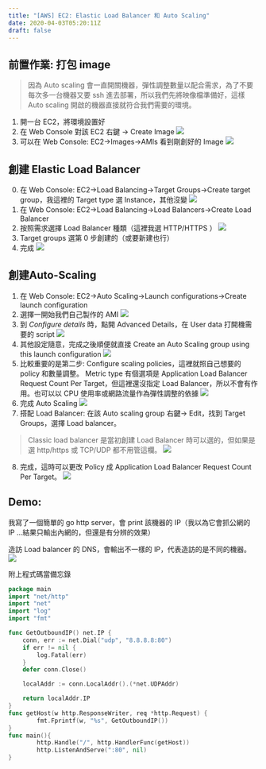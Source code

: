 ```yaml
---
title: "[AWS] EC2: Elastic Load Balancer 和 Auto Scaling"
date: 2020-04-03T05:20:11Z
draft: false
---
```


## 前置作業: 打包 image

> 因為 Auto scaling 會一直開關機器，彈性調整數量以配合需求，為了不要每次多一台機器又要 ssh 進去部署，所以我們先將映像檔準備好，這樣 Auto scaling 開啟的機器直接就符合我們需要的環境。

1. 開一台 EC2，將環境設置好
2. 在 Web Console 對該 EC2 右鍵 -> Create Image
![](https://i.imgur.com/8IxBxJo.png)
3. 可以在 Web Console: EC2->Images->AMIs 看到剛創好的 Image
![](https://i.imgur.com/tzyCpM8.png)

## 創建 Elastic Load Balancer

0. 在 Web Console: EC2->Load Balancing->Target Groups->Create target group，我這裡的 Target type 選 Instance，其他沒變
![](https://i.imgur.com/BxrCIqJ.png)
2. 在 Web Console: EC2->Load Balancing->Load Balancers->Create Load Balancer
3. 按照需求選擇 Load Balancer 種類（這裡我選 HTTP/HTTPS ）
![](https://i.imgur.com/eGF1Ah7.png)
4. Target groups 選第 0 步創建的（或要新建也行）
5. 完成
![](https://i.imgur.com/SGmvQQt.png)

## 創建Auto-Scaling

1. 在 Web Console: EC2->Auto Scaling->Launch configurations->Create launch configuration
2. 選擇一開始我們自己製作的 AMI
![](https://i.imgur.com/05YHnlS.png)
3. 到 *Configure details* 時，點開 Advanced Details，在 User data 打開機需要的 script
![](https://i.imgur.com/XCraxJW.png)
4. 其他設定隨意，完成之後順便就直接 Create an Auto Scaling group using this launch configuration
![](https://i.imgur.com/ROkiupZ.png)
5. 比較重要的是第二步: Configure scaling policies，這裡就照自己想要的 policy 和數量調整。 Metric type 有個選項是 Application Load Balancer Request Count Per Target，但這裡還沒指定 Load Balancer，所以不會有作用。也可以以 CPU 使用率或網路流量作為彈性調整的依據
![](https://i.imgur.com/tzxDjEG.png)
6. 完成 Auto Scaling
![](https://i.imgur.com/WBDqWuo.png)
7. 搭配 Load Balancer: 在該 Auto scaling group 右鍵-> Edit，找到 Target Groups，選擇 Load balancer。
> Classic load balancer 是當初創建 Load Balancer 時可以選的，但如果是選 http/https 或 TCP/UDP 都不用管這欄。
![](https://i.imgur.com/m0TS0aM.png)
8. 完成，這時可以更改 Policy 成 Application Load Balancer Request Count Per Target。
![](https://i.imgur.com/9iFRCbs.png)


## Demo:

我寫了一個簡單的 go http server，會 print 該機器的 IP（我以為它會抓公網的 IP ...結果只輸出內網的，但還是有分辨的效果）

造訪 Load balancer 的 DNS，會輸出不一樣的 IP，代表造訪的是不同的機器。
![](https://i.imgur.com/WOQ2z3y.png)

附上程式碼當備忘錄
```go
package main
import "net/http"
import "net"
import "log"
import "fmt"

func GetOutboundIP() net.IP {
    conn, err := net.Dial("udp", "8.8.8.8:80")
    if err != nil {
        log.Fatal(err)
    }
    defer conn.Close()

    localAddr := conn.LocalAddr().(*net.UDPAddr)

    return localAddr.IP
}
func getHost(w http.ResponseWriter, req *http.Request) {
        fmt.Fprintf(w, "%s", GetOutboundIP())
}
func main(){
        http.Handle("/", http.HandlerFunc(getHost))
        http.ListenAndServe(":80", nil)
}
```
